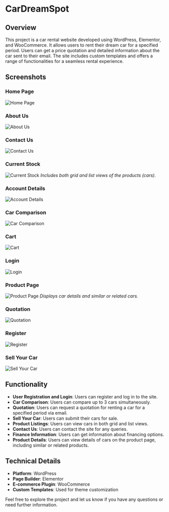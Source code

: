 # CarDreamSpot

## Overview
This project is a car rental website developed using WordPress, Elementor, and WooCommerce. It allows users to rent their dream car for a specified period. Users can get a price quotation and detailed information about the car sent to their email. The site includes custom templates and offers a range of functionalities for a seamless rental experience.

## Screenshots

### Home Page
![Home Page](wp-content/uploads/2024/Home.png)

### About Us
![About Us](wp-content/uploads/2024/About_Us_Desktop.png)

### Contact Us
![Contact Us](wp-content/uploads/2024/Contact_Us.png)

### Current Stock
![Current Stock](wp-content/uploads/2024/current_stock.png)
*Includes both grid and list views of the products (cars).*

### Account Details
![Account Details](wp-content/uploads/2024/Account_Detail.png)

### Car Comparison
![Car Comparison](wp-content/uploads/2024/Car_Comparsion.PNG)

### Cart
![Cart](wp-content/uploads/2024/Cart.png)

### Login
![Login](wp-content/uploads/2024/Login.PNG)

### Product Page
![Product Page](wp-content/uploads/2024/Product_Page.png)
*Displays car details and similar or related cars.*

### Quotation
![Quotation](wp-content/uploads/2024/Qutation.png)

### Register
![Register](wp-content/uploads/2024/Register.PNG)

### Sell Your Car
![Sell Your Car](wp-content/uploads/2024/Sell_Your_Car.png)

## Functionality

- **User Registration and Login**: Users can register and log in to the site.
- **Car Comparison**: Users can compare up to 3 cars simultaneously.
- **Quotation**: Users can request a quotation for renting a car for a specified period via email.
- **Sell Your Car**: Users can submit their cars for sale.
- **Product Listings**: Users can view cars in both grid and list views.
- **Contact Us**: Users can contact the site for any queries.
- **Finance Information**: Users can get information about financing options.
- **Product Details**: Users can view details of cars on the product page, including similar or related products.

## Technical Details

- **Platform**: WordPress
- **Page Builder**: Elementor
- **E-commerce Plugin**: WooCommerce
- **Custom Templates**: Used for theme customization

Feel free to explore the project and let us know if you have any questions or need further information.
